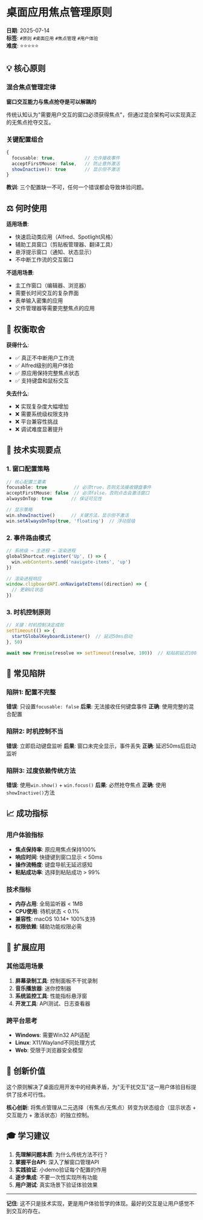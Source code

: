 # 桌面应用焦点管理原则

**日期**: 2025-07-14  
**标签**: `#原则` `#桌面应用` `#焦点管理` `#用户体验`  
**难度**: ⭐⭐⭐⭐⭐  

## 💡 核心原则

### 混合焦点管理定律
**窗口交互能力与焦点抢夺是可以解耦的**

传统认知认为"需要用户交互的窗口必须获得焦点"，但通过混合架构可以实现真正的无焦点抢夺交互。

### 关键配置组合
```typescript
{
  focusable: true,           // 允许接收事件
  acceptFirstMouse: false,   // 防止意外激活
  showInactive(): true       // 显示但不激活
}
```

**教训**: 三个配置缺一不可，任何一个错误都会导致体验问题。

## ⚖️ 何时使用

**适用场景**:
- 快速启动类应用（Alfred、Spotlight风格）
- 辅助工具窗口（剪贴板管理器、翻译工具）
- 悬浮提示窗口（通知、状态显示）
- 不中断工作流的交互窗口

**不适用场景**:
- 主工作窗口（编辑器、浏览器）
- 需要长时间交互的复杂界面
- 表单输入密集的应用
- 文件管理器等需要完整焦点的应用

## 🎯 权衡取舍

**获得什么**:
- ✅ 真正不中断用户工作流
- ✅ Alfred级别的用户体验
- ✅ 原应用保持完整焦点状态
- ✅ 支持键盘和鼠标交互

**失去什么**:
- ❌ 实现复杂度大幅增加
- ❌ 需要系统级权限支持
- ❌ 平台兼容性挑战
- ❌ 调试难度显著提升

## 🔧 技术实现要点

### 1. 窗口配置策略
```typescript
// 核心配置三要素
focusable: true          // 必须true，否则无法接收键盘事件
acceptFirstMouse: false  // 必须false，否则点击会激活窗口
alwaysOnTop: true       // 保证可见性

// 显示策略
win.showInactive()      // 关键方法，显示但不激活
win.setAlwaysOnTop(true, 'floating')  // 浮动层级
```

### 2. 事件路由模式
```typescript
// 系统级 → 主进程 → 渲染进程
globalShortcut.register('Up', () => {
  win.webContents.send('navigate-items', 'up')
})

// 渲染进程响应
window.clipboardAPI.onNavigateItems((direction) => {
  // 更新UI状态
})
```

### 3. 时机控制原则
```typescript
// 关键：时机控制决定成败
setTimeout(() => {
  startGlobalKeyboardListener()  // 延迟50ms启动
}, 50)

await new Promise(resolve => setTimeout(resolve, 100))  // 粘贴前延迟100ms
```

## 🚫 常见陷阱

### 陷阱1: 配置不完整
**错误**: 只设置`focusable: false`
**后果**: 无法接收任何键盘事件
**正确**: 使用完整的混合配置

### 陷阱2: 时机控制不当
**错误**: 立即启动键盘监听
**后果**: 窗口未完全显示，事件丢失
**正确**: 延迟50ms后启动监听

### 陷阱3: 过度依赖传统方法
**错误**: 使用`win.show()` + `win.focus()`
**后果**: 必然抢夺焦点
**正确**: 使用`showInactive()`方法

## 📈 成功指标

### 用户体验指标
- **焦点保持率**: 原应用焦点保持100%
- **响应时间**: 快捷键到窗口显示 < 50ms
- **操作流畅度**: 键盘导航无延迟感知
- **粘贴成功率**: 选择到粘贴成功 > 99%

### 技术指标
- **内存占用**: 全局监听器 < 1MB
- **CPU使用**: 待机状态 < 0.1%
- **兼容性**: macOS 10.14+ 100%支持
- **权限依赖**: 辅助功能权限必需

## 🔮 扩展应用

### 其他适用场景
1. **屏幕录制工具**: 控制面板不干扰录制
2. **音乐播放器**: 迷你控制器
3. **系统监控工具**: 性能指标悬浮窗
4. **开发工具**: API测试、日志查看器

### 跨平台思考
- **Windows**: 需要Win32 API适配
- **Linux**: X11/Wayland不同处理方式
- **Web**: 受限于浏览器安全模型

## 💫 创新价值

这个原则解决了桌面应用开发中的经典矛盾，为"无干扰交互"这一用户体验目标提供了技术可行性。

**核心创新**: 将焦点管理从二元选择（有焦点/无焦点）转变为状态组合（显示状态 + 交互能力 + 激活状态）的独立控制。

## 🎓 学习建议

1. **先理解问题本质**: 为什么传统方法不行？
2. **掌握平台API**: 深入了解窗口管理API
3. **实践验证**: 小demo验证每个配置的作用
4. **逐步集成**: 不要一次性实现所有功能
5. **用户测试**: 真实场景下验证体验效果

---

**记住**: 这不只是技术实现，更是用户体验哲学的体现。最好的交互是让用户感觉不到交互的存在。